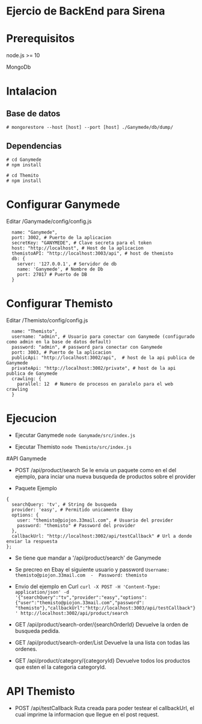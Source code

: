 # Ejercio de BackEnd para Sirena

# Prerequisitos 
node.js >= 10

MongoDb

# Intalacion

Base de datos
-------------

```# mongorestore --host [host] --port [host] ./Ganymede/db/dump/```


Dependencias
-------------

```
# cd Ganymede
# npm install
```

```
# cd Themito
# npm install
```

# Configurar Ganymede 

Editar /Ganymade/config/config.js
```
  name: "Ganymede",
  port: 3002, # Puerto de la aplicacion
  secretKey: "GANYMEDE", # Clave secreta para el token
  host: "http://localhost", # Host de la aplicacion
  themistoAPI: "http://localhost:3003/api", # host de themisto
  db: {
    server: '127.0.0.1', # Servidor de db
    name: 'Ganymede', # Nombre de Db
    port: 27017 # Puerto de DB
  }
```

# Configurar Themisto 

Editar /Themisto/config/config.js
```
  name: "Themisto",
  username: "admin", # Usuario para conectar con Ganymede (configurado como admin en la base de datos default)
  password: "admin", # password para conectar con Ganymede
  port: 3003, # Puerto de la aplicacion
  publicApi: "http://localhost:3002/api",  # host de la api publica de Ganymede
  privateApi: "http://localhost:3002/private", # host de la api publica de Ganymede
  crawling: {
    parallel: 12  # Numero de procesos en paralelo para el web crawling
  }
```

# Ejecucion

* Ejecutar Ganymede
```node Ganymade/src/index.js```

* Ejecutar Themisto
```node Themisto/src/index.js```

#API Ganymede

* POST /api/product/search
Se le envia un paquete como en el del ejemplo, para inciar una nueva busqueda de productos sobre el provider

- Paquete Ejemplo
```
{
  searchQuery: 'tv', # String de busqueda
  provider: 'easy', # Permitido unicamente Ebay
  options: {
    user: "themisto@piojon.33mail.com", # Usuario del provider
    password: "themisto" # Password del provider
  },
  callbackUrl: "http://localhost:3002/api/testCallback" # Url a donde enviar la respuesta
};
```
 - Se tiene que mandar a '/api/product/search' de Ganymede
 - Se precreo en Ebay el siguiente usuario y password 
  ```Username: themisto@piojon.33mail.com  -  Password: themisto```


 - Envio del ejemplo en Curl
  ```curl -X POST -H 'Content-Type: application/json' -d '{"searchQuery":"tv","provider":"easy","options":{"user":"themisto@piojon.33mail.com","password": "themisto"},"callbackUrl":"http://localhost:3003/api/testCallback"}' http://localhost:3002/api/product/search```

* GET /api/product/search-order/{searchOrderId}
  Devuelve la orden de busqueda pedida.

* GET /api/product/search-order/List
  Devuelve la una lista con todas las ordenes.

* GET /api/product/category/{categoryId}
  Devuelve todos los productos que esten el la categoria categoryId.

# API Themisto

* POST /api/testCallback
  Ruta creada para poder testear el callbackUrl, el cual imprime la informacion que llegue en el post request.

